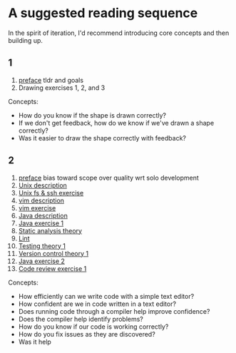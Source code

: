 # A suggested reading sequence

In the spirit of iteration, I'd recommend introducing core concepts and then building up.

## 1

1. [preface](preface.md) tldr and goals
1. Drawing exercises 1, 2, and 3

Concepts:

* How do you know if the shape is drawn correctly?
* If we don't get feedback, how do we know if we've drawn a shape correctly?
* Was it easier to draw the shape correctly with feedback?

## 2

1. [preface](preface.md) bias toward scope over quality wrt solo development
1. [Unix description](tools/unix.md)
1. [Unix fs & ssh exercise](](exercises/unix.md))
1. [vim description](tools/vim.md)
1. [vim exercise](tools/vim.md)
1. [Java description](tools/java.md)
1. [Java exercise 1](exercises/java.md)
1. [Static analysis theory](static_analysis/README.md)
1. [Lint](static_analysis/lint.md)
1. [Testing theory 1](testing/README.md)
1. [Version control theory 1](version_control/README.md)
1. [Java exercise 2](exercises/java.md)
1. [Code review exercise 1](static_analysis/code_review.md)

Concepts:

* How efficiently can we write code with a simple text editor?
* How confident are we in code written in a text editor?
* Does running code through a compiler help improve confidence?
* Does the compiler help identify problems?
* How do you know if our code is working correctly?
* How do you fix issues as they are discovered?
* Was it help

